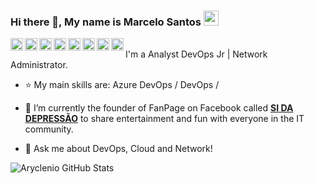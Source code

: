 <!--
**pmarcelojr/pmarcelojr** is a ✨ _special_ ✨ repository because its `README.md` (this file) appears on your GitHub profile.

Here are some ideas to get you started:

- 🔭 I’m currently working on ...
- 🌱 I’m currently learning ...
- 👯 I’m looking to collaborate on ...
- 🤔 I’m looking for help with ...
- 💬 Ask me about ...
- 📫 How to reach me: ...
- 😄 Pronouns: ...
- ⚡ Fun fact: ...
-->

### Hi there 👋, My name is Marcelo Santos <img src="https://github.com/TheDudeThatCode/TheDudeThatCode/blob/master/Assets/Earth.gif" width="24px">

<a target="_blank" href="mailto:marcelosantostecnologia@gmail.com">
  <img align="left" alt="Gmail" width="20px" src="https://cdn.jsdelivr.net/npm/simple-icons@v3/icons/gmail.svg" />
</a>
<a target="_blank" href="https://www.linkedin.com/in/marcelo-santos-tecnologia/">
  <img align="left" alt="LinkdeIN" width="20px" src="https://cdn.jsdelivr.net/npm/simple-icons@v3/icons/linkedin.svg" />
</a>
<a target="_blank" href="https://www.instagram.com/pmarcelojr/">
  <img align="left" alt="Instagram" width="20px" src="https://cdn.jsdelivr.net/npm/simple-icons@v3/icons/instagram.svg" />
</a>
<a target="_blank" href="https://dev.to/pmarcelojr">
  <img align="left" alt="Devto" width="20px" src="https://cdn.jsdelivr.net/npm/simple-icons@v3/icons/dev-dot-to.svg" />
</a>
<a target="_blank" href="https://medium.com/@marcelosantostecnologia">
  <img align="left" alt="Medium" width="20px" src="https://cdn.jsdelivr.net/npm/simple-icons@3.0.1/icons/medium.svg"/>
</a>
<a target="_blank" href="https://www.facebook.com/marcelosantostecnologia/">
  <img align="left" alt="Facebook" width="20px" src="https://cdn.jsdelivr.net/npm/simple-icons@v3/icons/facebook.svg" />
</a>
<a target="_blank" href="https://twitter.com/pmarcelojr2">
  <img align="left" alt="twitter" width="20px" src="https://cdn.jsdelivr.net/npm/simple-icons@3.0.1/icons/twitter.svg" />
</a>
<a target="_blank" href="https://api.whatsapp.com/send?phone=5511951637080">
  <img align="left" alt="Whatsapp" width="20px" src="https://cdn.jsdelivr.net/npm/simple-icons@v3/icons/whatsapp.svg" />
</a>
</br>
I'm a Analyst DevOps Jr | Network Administrator.

- :star: My main skills are: Azure DevOps / DevOps / 

- 🔭 I’m currently the founder of FanPage on Facebook called [**SI DA DEPRESSÃO**](https://www.facebook.com/malignosystem "SI da Depressão") to share entertainment and fun with everyone in the IT community.

- 💬 Ask me about DevOps, Cloud and Network!

![Aryclenio GitHub Stats](https://github-readme-stats.vercel.app/api?username=pmarcelojr&show_icons=true)
